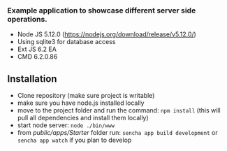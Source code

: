 ### Example application to showcase different server side operations.
 * Node JS 5.12.0 (https://nodejs.org/download/release/v5.12.0/)
 * Using sqlite3 for database access
 * Ext JS 6.2 EA
 * CMD 6.2.0.86

## Installation 

  * Clone repository (make sure project is writable)
  * make sure you have node.js installed locally
  * move to the project folder and run the command: `npm install` (this will pull all dependencies and install them locally)
  * start node server: `node ./bin/www`
  * from _public/apps/Starter_ folder run: `sencha app build development` or `sencha app watch` if you plan to develop 
    
